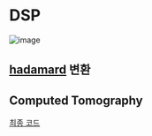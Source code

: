 # DSP
![image](https://img.shields.io/github/license/minji-o-j/DSP)  
## [hadamard](https://github.com/minji-o-j/DSP/tree/master/hadamard) 변환

##  Computed Tomography
[최종 코드](https://github.com/minji-o-j/DSP/blob/master/CT/DSP_%EC%B5%9C%EC%A2%85/Project1/test1.cpp)
